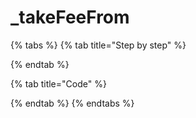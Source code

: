 # \_takeFeeFrom

{% tabs %}
{% tab title="Step by step" %}

{% endtab %}

{% tab title="Code" %}

{% endtab %}
{% endtabs %}

